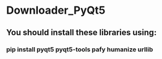 # Downloader_PyQt5
## You should install these libraries using:
### pip install pyqt5 pyqt5-tools pafy humanize urllib
